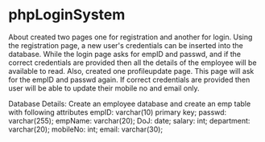 # phpLoginSystem
About
created two pages one for registration and another for login. Using the registration
page, a new user's credentials can be inserted into the database. While the login page asks for empID and passwd, and
if the correct credentials are provided then all the details of the employee will be available to read. Also, created one
profileupdate page. This page will ask for the empID and passwd again. If correct credentials are provided then user will
be able to update their mobile no and email only.

Database Details:
  Create an employee database and create an emp table with following attributes
    empID: varchar(10) primary key; 
    passwd: varchar(255); 
    empName: varchar(20); 
    DoJ: date; 
    salary: int; 
    department: varchar(20); 
    mobileNo: int; 
    email: varchar(30); 
